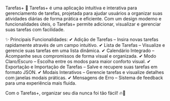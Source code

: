 Tarefas+ 📌
Tarefas+ é uma aplicação intuitiva e interativa para gerenciamento de tarefas, projetada para ajudar usuários a organizar suas atividades diárias de forma prática e eficiente. Com um design moderno e funcionalidades úteis, o Tarefas+ permite adicionar, visualizar e gerenciar suas tarefas com facilidade.

✨ Principais Funcionalidades:
✔ Adição de Tarefas – Insira novas tarefas rapidamente através de um campo intuitivo.
✔ Lista de Tarefas – Visualize e gerencie suas tarefas em uma lista dinâmica.
✔ Calendário Integrado – Acompanhe seus compromissos de forma visual e organizada.
✔ Modo Claro/Escuro – Escolha entre os modos para maior conforto visual.
✔ Exportação e Importação de Tarefas – Salve e recupere suas tarefas em formato JSON.
✔ Modais Interativos – Gerencie tarefas e visualize detalhes com janelas modais práticas.
✔ Mensagens de Erro – Sistema de feedback para uma experiência mais fluida.

Com o Tarefas+, organizar seu dia nunca foi tão fácil! 🔥🚀

